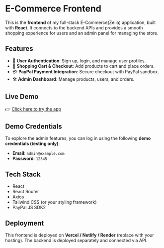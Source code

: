# E-Commerce Frontend

This is the **frontend** of my full-stack E-Commerce(Zelia) application, built with **React**.
It connects to the backend APIs and provides a smooth shopping experience for users and an admin panel for managing the store.

## Features

* 🔑 **User Authentication**: Sign up, login, and manage user profiles.
* 🛒 **Shopping Cart & Checkout**: Add products to cart and place orders.
* 💳 **PayPal Payment Integration**: Secure checkout with PayPal sandbox.
* 🛠️ **Admin Dashboard**: Manage products, users, and orders.

## Live Demo

👉 [Click here to try the app]((https://zelia.pages.dev/))

## Demo Credentials

To explore the admin features, you can log in using the following **demo credentials (testing only)**:

* **Email**: `admin@example.com`
* **Password**: `12345`

## Tech Stack

* React
* React Router
* Axios
* Tailwind CSS (or your styling framework)
* PayPal JS SDK2

## Deployment

This frontend is deployed on **Vercel / Netlify / Render** (replace with your hosting).
The backend is deployed separately and connected via API.
